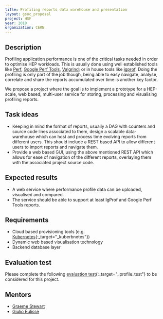```yaml
---
title: Profiling reports data warehouse and presentation
layout: gsoc_proposal
project: HSF
year: 2018
organization: CERN
---
```


## Description

Profiling application performance is one of the critical tasks needed in order
to optimise HEP workloads. This is usually done using well established tools
like [Perf](https://perf.wiki.kernel.org/index.php/Main_Page),
[Google Perf Tools](https://github.com/gperftools/gperftools),
[Valgrind](http://valgrind.org); or in house tools like
[igprof](https://igprof.org). Doing the profiling is only part of the job
though, being able to easy navigate, analyse, correlate and share the reports
accumulated over time is another key factor.

We propose a project where the goal is to implement a prototype for a HEP-scale,
web based, multi-user service for storing, processing and visualising profiling
reports.

## Task ideas

- Keeping in mind the format of reports, usually a DAG with counters and source
  code lines associated to them, design a scalable data-warehouse which can host
  and process time evolving reports from different users. This should include a
  REST based API to allow different users to import reports and navigate them.
- Provide a web based GUI, using the above mentioned REST API which allows for
  ease of navigation of the different reports, overlaying them with the
  associated project source code.

## Expected results

- A web service where performance profile data can be uploaded, visualised and
  compared.
- The service should be able to support at least IgProf and Google Perf Tools
  reports.

## Requirements

- Cloud based provisioning tools (e.g.
  [Kubernetes](https://kubernetes.io/){:\_target="\_kuberbnetes"})
- Dynamic web based visualisation technology
- Backend database layer

## Evaluation test

Please complete the following
[evaluation test](https://github.com/ktf/gsoc-2018-igprof-exercise/blob/master/README.md){:\_target="\_profile_test"}
to be considered for this project.

## Mentors

- [Graeme Stewart](mailto:graeme.andrew.stewart@cern.ch)
- [Giulio Eulisse](mailto:Giulio.Eulisse@cern.ch)
